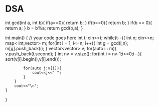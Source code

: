# DSA
int gcd(int a, int b){
    if(a==0){
        return b;
    }
    if(b==0){
        return b;
    }
    if(b == 0){
        return a;
    }
    b = b%a;
    return gcd(b,a);
}

int main() {
	// your code goes here
	int t;
	cin>>t;
	while(t--){
	    int n;
	    cin>>n;
	    map< int,vector<int>> m;
	    for(int i = 1; i<=n; i++){
	        int g = gcd(i,n);
	        m[g].push_back(i);
	    }
	    vector<vector<int>> v;
	    for(auto i : m){
	        v.push_back(i.second);
	    }
	    int nv = v.size();
	    for(int i = nv-1;i>=0;i--){
	        sort(v[i].begin(),v[i].end());
	        
	        for(auto j:v[i]){
	            cout<<j<<" ";
	        }
	    }
	    cout<<"\n";
	}
   
}
        
